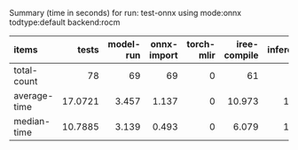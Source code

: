 Summary (time in seconds) for run: test-onnx using mode:onnx todtype:default backend:rocm

| items        |   tests |   model-run |   onnx-import |   torch-mlir |   iree-compile |   inference |
|:-------------|--------:|------------:|--------------:|-------------:|---------------:|------------:|
| total-count  | 78      |      69     |        69     |            0 |         61     |      43     |
| average-time | 17.0721 |       3.457 |         1.137 |            0 |         10.973 |       1.505 |
| median-time  | 10.7885 |       3.139 |         0.493 |            0 |          6.079 |       1.077 |
